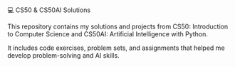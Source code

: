 💻 CS50 & CS50AI Solutions

This repository contains my solutions and projects from CS50: Introduction to Computer Science and CS50AI: Artificial Intelligence with Python.

It includes code exercises, problem sets, and assignments that helped me develop problem-solving and AI skills.
